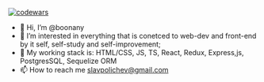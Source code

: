 [![codewars](https://www.codewars.com/users/boonany/badges/large)](https://www.codewars.com/users/boonany) 
- 👋 Hi, I’m @boonany
- 👀 I’m interested  in everything that is conetced to web-dev and front-end by it self, self-study and self-improvement;
- 🌱 My working stack is: HTML/CSS, JS, TS, React, Redux, Express,js, PostgresSQL, Sequelize ORM
- 📫 How to reach me slavpolichev@gmail.com

<!---
boonany/boonany is a ✨ special ✨ repository because its `README.md` (this file) appears on your GitHub profile.
You can click the Preview link to take a look at your changes.
--->
